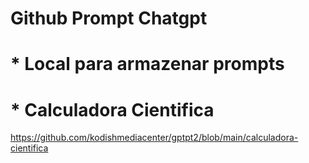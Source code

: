 # Github Prompt Chatgpt

# * Local para armazenar prompts 

# * Calculadora Cientifica
https://github.com/kodishmediacenter/gptpt2/blob/main/calculadora-cientifica
